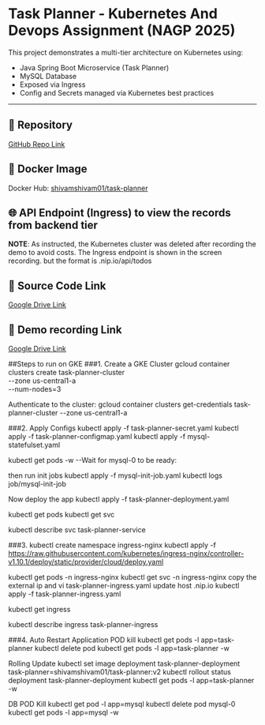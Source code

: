 # Task Planner - Kubernetes And Devops Assignment (NAGP 2025)

This project demonstrates a multi-tier architecture on Kubernetes using:
- Java Spring Boot Microservice (Task Planner)
- MySQL Database
- Exposed via Ingress
- Config and Secrets managed via Kubernetes best practices

---

## 📂 Repository
[GitHub Repo Link](https://github.com/shivamsharma01/task-planner)

## 🐳 Docker Image
Docker Hub: [shivamshivam01/task-planner](https://hub.docker.com/r/shivamshivam01/task-planner)

## 🌐 API Endpoint (Ingress) to view the records from backend tier
**NOTE**: As instructed, the Kubernetes cluster was deleted after recording the demo to avoid costs. The Ingress endpoint is shown in the screen recording.
but the format is <External-IP>.nip.io/api/todos

## 📂 Source Code Link
[Google Drive Link](https://drive.google.com/file/d/1x5VEY_mg0QCo_6xOMIPFTxwZ9P8g1LkG/view?usp=sharing)

## 📂 Demo recording Link
[Google Drive Link](https://drive.google.com/file/d/1TgdLXKTVgpXVmPDcupvnIWwbgjHi3LVM/view)


##Steps to run on GKE
###1. Create a GKE Cluster
   gcloud container clusters create task-planner-cluster \
   --zone us-central1-a \
   --num-nodes=3

   Authenticate to the cluster:
   gcloud container clusters get-credentials task-planner-cluster --zone us-central1-a

###2. Apply Configs
   kubectl apply -f task-planner-secret.yaml
   kubectl apply -f task-planner-configmap.yaml
   kubectl apply -f mysql-statefulset.yaml

   kubectl get pods -w
   --Wait for mysql-0 to be ready:

   then run init jobs
   kubectl apply -f mysql-init-job.yaml
   kubectl logs job/mysql-init-job


Now deploy the app
kubectl apply -f task-planner-deployment.yaml

kubectl get pods
kubectl get svc

kubectl describe svc task-planner-service


###3.
kubectl create namespace ingress-nginx
kubectl apply -f https://raw.githubusercontent.com/kubernetes/ingress-nginx/controller-v1.10.1/deploy/static/provider/cloud/deploy.yaml

kubectl get pods -n ingress-nginx
kubectl get svc -n ingress-nginx
copy the external ip and
vi task-planner-ingress.yaml update host <ip>.nip.io
kubectl apply -f task-planner-ingress.yaml

kubectl get ingress

kubectl describe ingress task-planner-ingress


###4. Auto Restart
   Application POD kill
   kubectl get pods -l app=task-planner
   kubectl delete pod <any-task-planner-pod-name>
   kubectl get pods -l app=task-planner -w

   Rolling Update
   kubectl set image deployment task-planner-deployment task-planner=shivamshivam01/task-planner:v2
   kubectl rollout status deployment task-planner-deployment
   kubectl get pods -l app=task-planner -w

   DB POD Kill
   kubectl get pod -l app=mysql
   kubectl delete pod mysql-0
   kubectl get pods -l app=mysql -w
